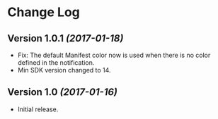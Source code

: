Change Log
==========

Version 1.0.1 *(2017-01-18)*
----------------------------
 * Fix: The default Manifest color now is used when there is no color defined in the notification.
 * Min SDK version changed to 14.

Version 1.0 *(2017-01-16)*
----------------------------
 * Initial release.